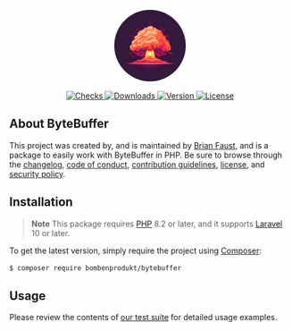 <p align="center">
    <a href="https://bombenprodukt.com" target="_blank">
        <img src="https://raw.githubusercontent.com/BombenProdukt/assets/main/logo-text.svg" width="128" alt="BombenProdukt Logo" />
    </a>
</p>

<p align="center">
    <a href="https://github.com/faustbrian/bytebuffer/actions">
        <img src="https://badge.sh/github/check-runs/BombenProdukt/bytebuffer" alt="Checks" />
    </a>
    <a href="https://packagist.org/packages/bombenprodukt/bytebuffer">
        <img src="https://badge.sh/packagist/downloads/BombenProdukt/bytebuffer" alt="Downloads" />
    </a>
    <a href="https://packagist.org/packages/bombenprodukt/bytebuffer">
        <img src="https://badge.sh/packagist/version/BombenProdukt/bytebuffer" alt="Version" />
    </a>
    <a href="https://packagist.org/packages/bombenprodukt/bytebuffer">
        <img src="https://badge.sh/packagist/license/BombenProdukt/bytebuffer" alt="License" />
    </a>
</p>

## About ByteBuffer

This project was created by, and is maintained by [Brian Faust](https://github.com/faustbrian), and is a package to easily work with ByteBuffer in PHP. Be sure to browse through the [changelog](CHANGELOG.md), [code of conduct](.github/CODE_OF_CONDUCT.md), [contribution guidelines](.github/CONTRIBUTING.md), [license](LICENSE), and [security policy](.github/SECURITY.md).

## Installation

> **Note**
> This package requires [PHP](https://www.php.net/) 8.2 or later, and it supports [Laravel](https://laravel.com/) 10 or later.

To get the latest version, simply require the project using [Composer](https://getcomposer.org/):

```bash
$ composer require bombenprodukt/bytebuffer
```

## Usage

Please review the contents of [our test suite](/tests) for detailed usage examples.
